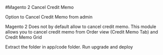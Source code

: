 #Magento 2 Cancel Credit Memo

Option to Cancel Credit Memo from admin

Magento 2 Does not by default allow to cancel credit memo. This module allows you to cancel credit memo from Order view (Credit Memo Tab) and Credit Memo Grid

Extract the folder in app/code folder. Run upgrade and deploy
